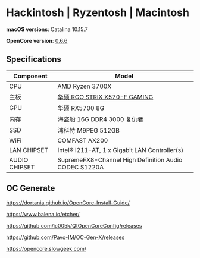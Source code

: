 # Hackintosh | Ryzentosh | Macintosh
**macOS versions**: Catalina 10.15.7

**OpenCore version**: [0.6.6](https://github.com/acidanthera/OpenCorePkg/releases)

## Specifications
| **Component** | **Model** |
| ------------- | --------- |
| CPU | AMD Ryzen 3700X |
| 主板 | [华硕 RGO STRIX X570-F GAMING](https://rog.asus.com/motherboards/rog-strix/rog-strix-x570-f-gaming-model/spec) |
| GPU | 华硕 RX5700 8G                                               |
| 内存 | 海盗船 16G DDR4 3000 复仇者                                  |
| SSD | 浦科特 M9PEG 512GB                                           |
| WiFi | COMFAST AX200                                                |
| LAN CHIPSET | Intel® I211-AT, 1 x Gigabit LAN Controller(s) |
| AUDIO CHIPSET | SupremeFX8-Channel High Definition Audio CODEC S1220A |





## OC Generate

https://dortania.github.io/OpenCore-Install-Guide/

https://www.balena.io/etcher/

https://github.com/ic005k/QtOpenCoreConfig/releases

https://github.com/Pavo-IM/OC-Gen-X/releases

https://opencore.slowgeek.com/